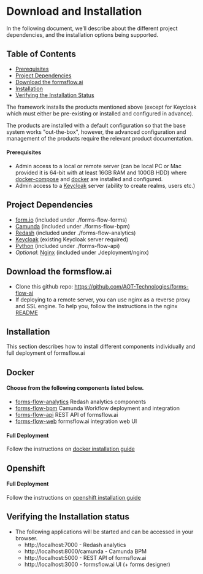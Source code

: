# Download and Installation
In the following document, we’ll describe about the different project dependencies, and the installation options being supported.

## Table of Contents
* [Prerequisites](#prerequisites)
* [Project Dependencies](#project-dependencies)
* [Download the formsflow.ai](#download-the-formsflow.ai)
* [Installation](#installation)
* [Verifying the Installation Status](#verifying-the-installation-status)

 The framework installs the products mentioned above (except for Keycloak which must either be pre-existing or installed and configured in advance).

The products are installed with a default configuration so that the base system works "out-the-box", however, the advanced configuration and management of the products require the relevant product documentation. 

#### Prerequisites

* Admin access to a local or remote server (can be local PC or Mac provided it is 64-bit with at least 16GB RAM and 100GB HDD) where [docker-compose](https://docker.com) and [docker](https://docker.com) are installed and configured. 
* Admin access to a [Keycloak](https://www.keycloak.org/) server  (ability to create realms, users etc.)


## Project Dependencies
- [form.io](https://www.form.io/opensource) (included under ./forms-flow-forms)
- [Camunda](https://camunda.com/) (included under ./forms-flow-bpm)
- [Redash](https://redash.io) (included under ./forms-flow-analytics)
- [Keycloak](https://www.keycloak.org/) (existing Keycloak server required)
- [Python](https://www.python.org/) (included under ./forms-flow-api)
- *Optional*: [Nginx](https://www.nginx.com) (included under ./deployment/nginx) 

## Download the formsflow.ai

* Clone this github repo:  https://github.com/AOT-Technologies/forms-flow-ai
* If deploying to a remote server, you can use nginx as a reverse proxy and SSL engine. To help you, follow the instructions in the nginx [README](./nginx/README.md)

## Installation
This section describes how to install different components individually and full deployment of formsflow.ai

Docker
------------------
#### Choose from the following components listed below.
 * [forms-flow-analytics](./forms-flow-analytics) Redash analytics components
 * [forms-flow-bpm](./forms-flow-bpm) Camunda Workflow deployment and integration
 * [forms-flow-api](./forms-flow-api) REST API of formsflow.ai
 * [forms-flow-web](./forms-flow-web) formsflow.ai integration web UI

 #### Full Deployment
 Follow the instructions on [docker installation guide](./docker)
 
Openshift
------------------
#### Full Deployment
 Follow the instructions on [openshift installation guide](./openshift)
 
## Verifying the Installation status
* The following applications will be started and can be accessed in your browser.
   * http://localhost:7000 - Redash analytics
   * http://localhost:8000/camunda - Camunda BPM
   * http://localhost:5000 - REST API of formsflow.ai
   * http://localhost:3000 - formsflow.ai UI (+ forms designer) 
                  

